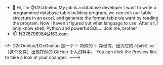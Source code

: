 - 👋 Hi, I’m @D2cOneluo
My job is a database developer
I want to write a programmed database table building program, we can edit our table structure in an excel, and generate the format table we want by reading the program.
Now I haven't figured out what language to use. After all, I only know shell, Python and powerful SQL...
Join me, brother
- 📫 15376798984@163.com

<!-
D2cOneluo/D2cOneluo 是一个 ✨ 特殊的 ✨ 存储库，因为它的 `README.md`（这个文件）出现在你的 GitHub 个人资料中。
You can click the Preview link to take a look at your changes.
--->
